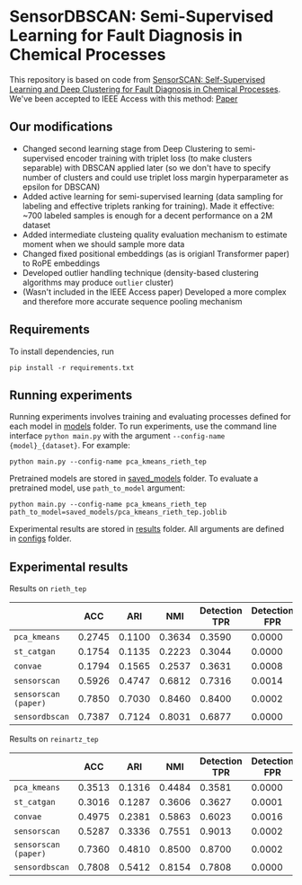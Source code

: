 # SensorDBSCAN: Semi-Supervised Learning for Fault Diagnosis in Chemical Processes

This repository is based on code from [SensorSCAN: Self-Supervised Learning and Deep Clustering for Fault Diagnosis in Chemical Processes](https://www.sciencedirect.com/science/article/abs/pii/S0004370223001583).
We've been accepted to IEEE Access with this method: [Paper](https://ieeexplore.ieee.org/document/10869347)

## Our modifications

* Changed second learning stage from Deep Clustering to semi-supervised encoder training with triplet loss 
(to make clusters separable) with DBSCAN applied later (so we don't have to specify number of clusters and could use 
triplet loss margin hyperparameter as epsilon for DBSCAN)
* Added active learning for semi-supervised learning (data sampling for labeling and effective triplets ranking for training). Made it effective: ~700 labeled samples is enough for a decent performance on a 2M dataset
* Added intermediate clusteing quality evaluation mechanism to estimate moment when we should sample more data
* Changed fixed positional embeddings (as is origianl Transformer paper) to RoPE embeddings
* Developed outlier handling technique (density-based clustering algorithms may produce `outlier` cluster)
* (Wasn't included in the IEEE Access paper) Developed a more complex and therefore more accurate sequence pooling mechanism

## Requirements

To install dependencies, run 
```
pip install -r requirements.txt
```

## Running experiments

Running experiments involves training and evaluating processes defined for each model in [models](/models/) folder. To run experiments, use the command line interface `python main.py` with the argument `--config-name {model}_{dataset}`. For example:

```
python main.py --config-name pca_kmeans_rieth_tep
```

Pretrained models are stored in [saved_models](/saved_models/) folder. To evaluate a pretrained model, use `path_to_model` argument:

```
python main.py --config-name pca_kmeans_rieth_tep path_to_model=saved_models/pca_kmeans_rieth_tep.joblib
```

Experimental results are stored in [results](/results/) folder. All arguments are defined in [configs](/configs/) folder.

## Experimental results

Results on `rieth_tep`

|                      | ACC     | ARI    | NMI    | Detection TPR | Detection FPR | CDR    | ADD    |
|----------------------|---------|--------|--------|---------------|---------------|--------|--------|
| `pca_kmeans`         | 0.2745  | 0.1100 | 0.3634 | 0.3590        | 0.0000        | 0.7910 | 113.95 |
| `st_catgan`          | 0.1754  | 0.1135 | 0.2223 | 0.3044        | 0.0000        | 0.3238 | 102.63 |
| `convae`             | 0.1794  | 0.1565 | 0.2537 | 0.3631        | 0.0008        | 0.3664 | 164.76 |
| `sensorscan`         | 0.5926  | 0.4747 | 0.6812 | 0.7316        | 0.0014        | 0.7351 | 57.15  |
| `sensorscan (paper)` | 0.7850  | 0.7030 | 0.8460 | 0.8400        | 0.0002        | 0.9200 | 5.21   |
| `sensordbscan`       | 0.7387  | 0.7124 | 0.8031 | 0.6877        | 0.0000        | 0.6913 | 121.23 |

Results on `reinartz_tep`

|                      | ACC    | ARI    | NMI    | Detection TPR | Detection FPR | CDR    | ADD    |
|----------------------|--------|--------|--------|---------------|---------------|--------|--------|
| `pca_kmeans`         | 0.3513 | 0.1316 | 0.4484 | 0.3581        | 0.0000        | 0.9562 | 113.33 |
| `st_catgan`          | 0.3016 | 0.1287 | 0.3606 | 0.3627        | 0.0001        | 0.8882 | 135.04 |
| `convae`             | 0.4975 | 0.2381 | 0.5863 | 0.6023        | 0.0016        | 0.9402 | 155.16 |
| `sensorscan`         | 0.5287 | 0.3336 | 0.7551 | 0.9013        | 0.0002        | 0.7219 | 30.98  |
| `sensorscan (paper)` | 0.7360 | 0.4810 | 0.8500 | 0.8700        | 0.0002        | 0.9600 | 28.47  |
| `sensordbscan`       | 0.7808 | 0.5412 | 0.8154 | 0.7808        | 0.0000        | 0.8433 | 165.35 |
